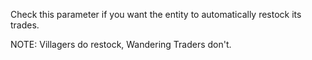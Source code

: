 Check this parameter if you want the entity to automatically restock its trades.

NOTE: Villagers do restock, Wandering Traders don't.